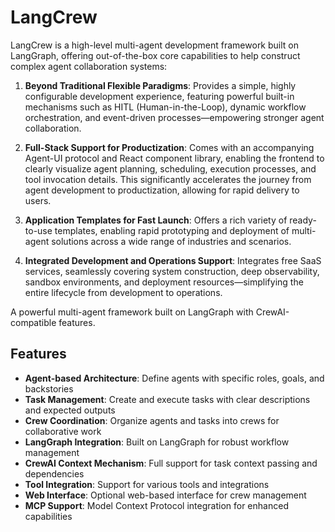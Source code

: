 # LangCrew

LangCrew is a high-level multi-agent development framework built on LangGraph, offering out-of-the-box core capabilities to help construct complex agent collaboration systems:

1. **Beyond Traditional Flexible Paradigms**: Provides a simple, highly configurable development experience, featuring powerful built-in mechanisms such as HITL (Human-in-the-Loop), dynamic workflow orchestration, and event-driven processes—empowering stronger agent collaboration.

2. **Full-Stack Support for Productization**: Comes with an accompanying Agent-UI protocol and React component library, enabling the frontend to clearly visualize agent planning, scheduling, execution processes, and tool invocation details. This significantly accelerates the journey from agent development to productization, allowing for rapid delivery to users.

3. **Application Templates for Fast Launch**: Offers a rich variety of ready-to-use templates, enabling rapid prototyping and deployment of multi-agent solutions across a wide range of industries and scenarios.

4. **Integrated Development and Operations Support**: Integrates free SaaS services, seamlessly covering system construction, deep observability, sandbox environments, and deployment resources—simplifying the entire lifecycle from development to operations.

A powerful multi-agent framework built on LangGraph with CrewAI-compatible features.

## Features

- **Agent-based Architecture**: Define agents with specific roles, goals, and backstories
- **Task Management**: Create and execute tasks with clear descriptions and expected outputs
- **Crew Coordination**: Organize agents and tasks into crews for collaborative work
- **LangGraph Integration**: Built on LangGraph for robust workflow management
- **CrewAI Context Mechanism**: Full support for task context passing and dependencies
- **Tool Integration**: Support for various tools and integrations
- **Web Interface**: Optional web-based interface for crew management
- **MCP Support**: Model Context Protocol integration for enhanced capabilities
